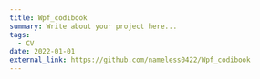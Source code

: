 ```yaml
---
title: Wpf_codibook
summary: Write about your project here...
tags:
  - CV
date: 2022-01-01
external_link: https://github.com/nameless0422/Wpf_codibook
---
```

